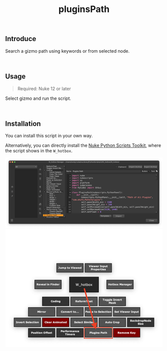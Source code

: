 <h1 align='center'>
  pluginsPath
</h1>

<br />

## Introduce
Search a gizmo path using keywords or from selected node.

<br />

## Usage
> Required: Nuke 12 or later

Select gizmo and run the script.

<br />

## Installation
You can install this script in your own way.

Alternatively, you can directly install the [Nuke Python Scripts Toolkit](https://github.com/isLundy/Nuke-Python-Scripts-Toolkit.git), where the script shows in the `W_hotbox`.

![usage 01](./images/usage_01.png)
![usage 02](./images/usage_02.png)
